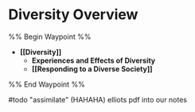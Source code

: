 # Diversity Overview

%% Begin Waypoint %%
- **[[Diversity]]**
	- **Experiences and Effects of Diversity**
	- **[[Responding to a Diverse Society]]**

%% End Waypoint %%

#todo "assimilate" (HAHAHA) elliots pdf into our notes
